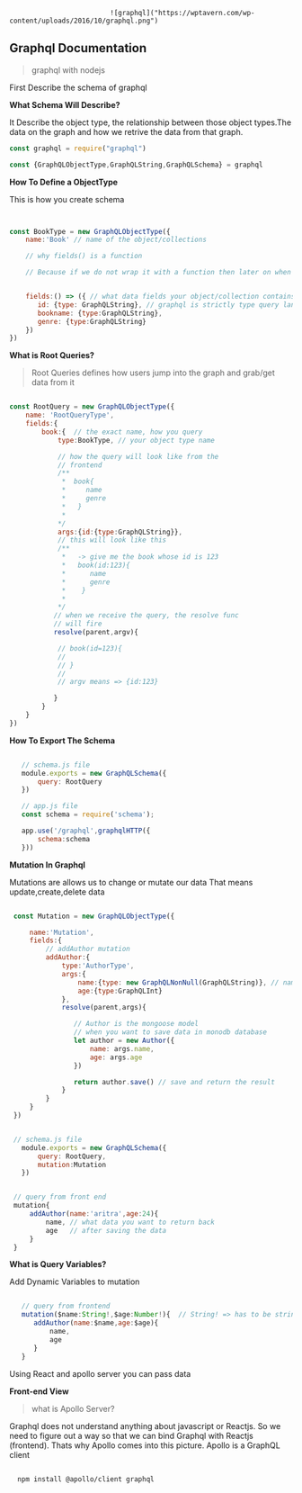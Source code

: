 
                             ![graphql]("https://wptavern.com/wp-content/uploads/2016/10/graphql.png")



## Graphql Documentation

> graphql with nodejs

First Describe the schema of graphql

**What Schema Will Describe?**

It Describe the object type, the relationship between those object types.The data on the graph and how we retrive the data from that graph.

```javascript
const graphql = require("graphql")

const {GraphQLObjectType,GraphQLString,GraphQLSchema} = graphql
```

**How To Define a ObjectType**

This is how you create schema

```javascript


const BookType = new GraphQLObjectType({
    name:'Book' // name of the object/collections

    // why fields() is a function

    // Because if we do not wrap it with a function then later on when we have multiple types and one type has a relationship with other type, then that case one type may not know what the other type is?


    fields:() => ({ // what data fields your object/collection contains
       id: {type: GraphQLString}, // graphql is strictly type query language, so you have to define type
       bookname: {type:GraphQLString},
       genre: {type:GraphQLString}
    })
})
```


**What is Root Queries?**

> Root Queries defines how users jump into the graph and grab/get data from it


```javascript

const RootQuery = new GraphQLObjectType({
    name: 'RootQueryType',
    fields:{   
        book:{  // the exact name, how you query
            type:BookType, // your object type name

            // how the query will look like from the
            // frontend
            /**
             *  book{
             *     name
             *     genre
             *   }
             *
            */
            args:{id:{type:GraphQLString}},
            // this will look like this
            /**  
             *   -> give me the book whose id is 123
             *   book(id:123){
             *      name
             *      genre
             *    }
             *
            */
           // when we receive the query, the resolve func
           // will fire
           resolve(parent,argv){

            // book(id=123){
            //
            // }
            //
            // argv means => {id:123}

           }
        }
    }
})

```

**How To Export The Schema**

```javascript

   // schema.js file
   module.exports = new GraphQLSchema({
       query: RootQuery
   })

   // app.js file
   const schema = require('schema');

   app.use('/graphql',graphqlHTTP({
       schema:schema
   }))

```

**Mutation In Graphql**

Mutations are allows us to change or mutate our data
That means update,create,delete data  

```javascript

 const Mutation = new GraphQLObjectType({

     name:'Mutation',
     fields:{
         // addAuthor mutation
         addAuthor:{
             type:'AuthorType',
             args:{
                 name:{type: new GraphQLNonNull(GraphQLString)}, // name must be a string and it should be not bull
                 age:{type:GraphQLInt}
             },
             resolve(parent,args){

                // Author is the mongoose model
                // when you want to save data in monodb database  
                let author = new Author({
                    name: args.name,
                    age: args.age
                })

                return author.save() // save and return the result
             }
         }
     }
 })


 // schema.js file
   module.exports = new GraphQLSchema({
       query: RootQuery,
       mutation:Mutation
   })


 // query from front end
 mutation{
     addAuthor(name:'aritra',age:24){
         name, // what data you want to return back
         age   // after saving the data
     }
 }

```

**What is Query Variables?**

Add Dynamic Variables to mutation

```javascript

   // query from frontend
   mutation($name:String!,$age:Number!){  // String! => has to be string but not null
      addAuthor(name:$name,age:$age){
          name,
          age
      }
   }

```

Using React and apollo server you can pass data


**Front-end View**

> what is Apollo Server?

Graphql does not understand anything about javascript or Reactjs. So we need to figure out a way so that we can bind Graphql with Reactjs (frontend). Thats why Apollo comes into this picture.
Apollo is a GraphQL client


```bash

  npm install @apollo/client graphql  

```
